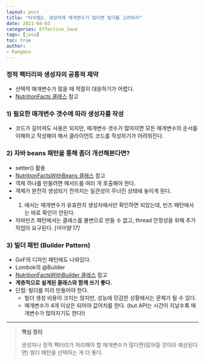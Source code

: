 ```yaml
---
layout: post
title: "아이템2. 생성자에 매개변수가 많다면 빌더를 고려하라"
date: 2021-04-03
categories: Effective_Java
tags: [java]
toc: true
author:
- Kangmin
---
```


### 정적 팩터리와 생성자의 공통적 제약
- 선택적 매개변수가 많을 때 적절히 대응하기가 어렵다.
- [NutritionFacts 클래스](NutritionFactsWithConstructor.java) 참고

### 1) 필요한 매개변수 갯수에 따라 생성자를 작성
- 코드가 길어져도 사용은 되지만, 매개변수 갯수가 많아지면 모든 매개변수의 순서를 이해하고 작성해야 해서 클라이언트 코드를 작성하기가 어려워진다.

### 2) 자바 beans 패턴을 통해 좀더 개선해본다면?
- setter() 활용
- [NutritionFactsWithBeans 클래스](NutritionFactsWithBeans.java) 참고
- 객체 하나를 만들려면 메서드를 여러 개 호출해야 한다.
- 객체가 완전히 생성되기 전까지는 일관성이 무너진 상태에 놓이게 된다.
- 1) 에서는 매개변수가 유효한지 생성자에서만 확인하면 되었는데, 빈즈 패턴에서는 바로 확인이 안된다.
- 자바빈즈 패턴에서는 클래스를 불변으로 만들 수 없고, thread 안정성을 위해 추가 작업이 요구된다. *[아이템 17]*

### 3) 빌더 패턴 (**Builder Pattern**)
- GoF의 디자인 패턴에도 나와있다.
- Lombok의 @Builder
- [NutritionFactsWithBuilder 클래스](NutritionFactsWithBuilder.java) 참고
- **계층적으로 설계된 클래스와 함께 쓰기 좋다.**
- 단점: 빌더를 미리 만들어야 한다.
  - 빌더 생성 비용이 크지는 않지만, 성능에 민감한 상황에서는 문제가 될 수 있다.
  - 매개변수가 4개 이상은 되어야 값어치를 한다. (but API는 시간이 지날수록 매개변수가 많아지기도 한다!)

---

> **핵심 정리**
>
> 생성자나 정적 팩터리가 처리해야 할 매개변수가 많다면(많아질 것이라 예상된다면) 빌더 패턴을 선택하는 게 더 좋다.